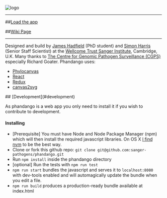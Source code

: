 ![logo](https://raw.githubusercontent.com/sanger-pathogens/phandangoExampleData/master/wikiImages/logo600.png)

*** 

##[Load the app](https://sanger-pathogens.github.io/phandango/)

##[Wiki Page](http://github.com/sanger-pathogens/phandango/wiki)

***

Designed and build by [James Hadfield](mailto:jh22@sanger.ac.uk) (PhD student) and [Simon Harris](mailto:sh16@sanger.ac.uk) (Senior Staff Scientist) at the [Wellcome Trust Sanger Institute](http://www.sanger.ac.uk), Cambridge, U.K.
Many thanks to [The Centre for Genomic Pathogen Surveillance (CGPS)](http://www.sanger.ac.uk/science/collaboration/centre-global-pathogen-surveillance-cgps) especially Richard Goater.
Phandango uses:
* [Phylocanvas](http://phylocanvas.org/)
* [React](https://facebook.github.io/react/)
* [Redux](http://redux.js.org/)
* [canvas2svg](https://github.com/gliffy/canvas2svg)

<a name="dev" />
## [Development](#development)

As phandango is a web app you only need to install it if you wish to contribute to development.

#### Installing

* [Prerequisite] You must have Node and Node Package Manager (npm) which will then install the required javascript libraries. On OS X [I find nvm](http://stackoverflow.com/a/28025834) to be the best way.
* Clone or fork this github repo: `git clone git@github.com:sanger-pathogens/phandango.git`
* Run `npm install` inside the phandango directory
* [optional] Run the tests with `npm run test`
* `npm run start` bundles the javascript and serves it to `localhost:8080` with dev-tools enabled and will automagically update the bundle when you edit a file.
* `npm run build` produces a production-ready bundle available at index.html